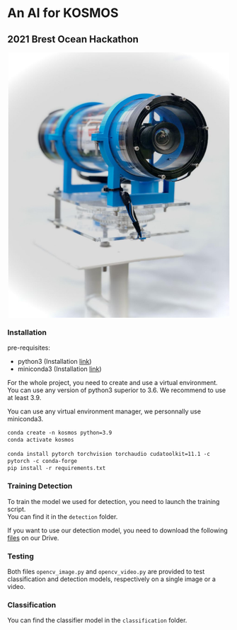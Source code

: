 # An AI for KOSMOS
## 2021 Brest Ocean Hackathon

<p align="center">
<img src="KOSMOS.jpg" style="vertical-align:middle" width="500" height='600' class='center' alt='logo'>
</p>

### Installation

pre-requisites:
- python3 (Installation [link](https://www.python.org/downloads/))
- miniconda3 (Installation [link](https://docs.conda.io/en/latest/miniconda.html))

For the whole project, you need to create and use a virtual environment.  
You can use any version of python3 superior to 3.6. We recommend to use at least 3.9.

You can use any virtual environment manager, we personnally use miniconda3.

```console
conda create -n kosmos python=3.9
conda activate kosmos

conda install pytorch torchvision torchaudio cudatoolkit=11.1 -c pytorch -c conda-forge
pip install -r requirements.txt
```

### Training Detection

To train the model we used for detection, you need to launch the training script.  
You can find it in the `detection` folder.

If you want to use our detection model, you need to download the following [files](https://drive.google.com/drive/folders/1dZU5GKCDY4lboavcluMt2n9scUoRQnKJ) on our Drive.

### Testing

Both files `opencv_image.py` and `opencv_video.py` are provided to test classification
and detection models, respectively on a single image or a video.

### Classification

You can find the classifier model in the `classification` folder.
